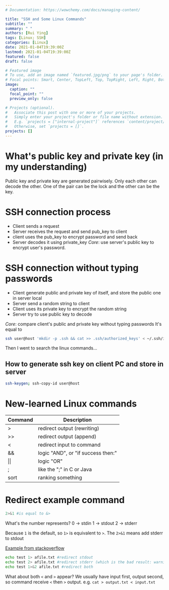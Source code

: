 ```yaml
---
# Documentation: https://wowchemy.com/docs/managing-content/

title: "SSH and Some Linux Commands"
subtitle: ""
summary: " "
authors: [Rui Ying]
tags: [Linux; SSH]
categories: [Linux]
date: 2021-01-04T19:39:00Z
lastmod: 2021-01-04T19:39:00Z
featured: false
draft: false

# Featured image
# To use, add an image named `featured.jpg/png` to your page's folder.
# Focal points: Smart, Center, TopLeft, Top, TopRight, Left, Right, BottomLeft, Bottom, BottomRight.
image:
  caption: ""
  focal_point: ""
  preview_only: false

# Projects (optional).
#   Associate this post with one or more of your projects.
#   Simply enter your project's folder or file name without extension.
#   E.g. `projects = ["internal-project"]` references `content/project/deep-learning/index.md`.
#   Otherwise, set `projects = []`.
projects: []
---
```

# What's public key and private key (in my understanding)
Public key and private key are generated pairwisely. Only each other can decode the other. One of the pair can be the lock and the other can be the key.

# SSH connection process

- Client sends a request
- Server receives the request and send pub_key to client
- client uses the pub_key to encrypt password and send back
- Server decodes it using private_key
*Core*: use server's public key to encrypt user's password.

# SSH connection without typing passwords

- Client generate public and private key of itself, and store the public one in server local
- Server send a random string to client
- Client uses its private key to encrypt the random string
- Server try to use public key to decode

*Core*:  compare client's public and private key without typing passwords
It's equal to
```bash
ssh user@host 'mkdir -p .ssh && cat >> .ssh/authorized_keys' < ~/.ssh/id_rsa.pub
```
Then I went to search the linux commands...

## How to generate ssh key on client PC and store in server
```bash
ssh-keygen; ssh-copy-id user@host
```

# New-learned Linux commands


|Command|Description|
|--|--|
|>|redirect output (rewriting)|
| >>|redirect output (append)|
|<|redirect input to command|
|&&| logic "AND", or "if success then:"|
|\|\||logic "OR"|
|;|like the ";" in C or Java|
|sort| ranking something|

# Redirect example command
```bash
2>&1 #is equal to &>
```
What's the number represents?
0 -> stdin
1 -> stdout
2 -> stderr

Because `1` is the default, so `1>` is equivalent to `>`. The `2>&1` means add stderr to stdout

[Example from stackoverflow](https://stackoverflow.com/questions/818255/in-the-shell-what-does-21-mean)
```bash
echo test 1> afile.txt #redirect stdout
echo test 2> afile.txt #redirect stderr (which is the bad result: warnings)
echo test 1>&2 afile.txt #redirect both
```
What about both `<` and `>` appear? We usually have input first, output second, so command receive `<` then `>` output.
e.g. `cat > output.txt < input.txt`

